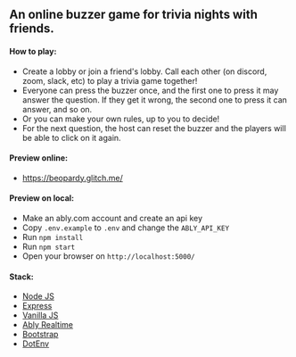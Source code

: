 ## An online buzzer game for trivia nights with friends. ##

#### How to play: ####
- Create a lobby or join a friend's lobby. Call each other (on discord, zoom, slack, etc) to play a trivia game together!
- Everyone can press the buzzer once, and the first one to press it may answer the question. If they get it wrong, the second one to press it can answer, and so on.
- Or you can make your own rules, up to you to decide!
- For the next question, the host can reset the buzzer and the players will be able to click on it again.

#### Preview online: ####
- https://beopardy.glitch.me/

#### Preview on local: ####
- Make an ably.com account and create an api key
- Copy `.env.example` to `.env` and change the `ABLY_API_KEY`
- Run `npm install`
- Run `npm start`
- Open your browser on `http://localhost:5000/`


#### Stack: ####

- [Node JS](https://nodejs.org/en/)
- [Express](https://expressjs.com/)
- [Vanilla JS](https://developer.mozilla.org/en-US/docs/Web/JavaScript)
- [Ably Realtime](https://www.ably.io)
- [Bootstrap](https://getbootstrap.com/)
- [DotEnv](https://www.npmjs.com/package/dotenv)
